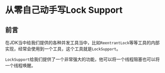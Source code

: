 # 从零自己动手写Lock Support

## 前言

在JDK当中给我们提供的各种并发工具当中，比如`ReentrantLock`等等工具的内部实现，经常会使用到一个工具，这个工具就是`LockSupport`。

`LockSupport`给我们提供了一个非常强大的功能，他可以将一个线程阻塞也可以将一个线程唤醒。
